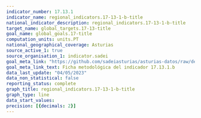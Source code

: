 ```yaml
---
indicator_number: 17.13.1
indicator_name: regional_indicators.17-13-1-b-title
national_indicator_description: regional_indicators.17-13-1-b-title
target_name: global_targets.17-13-title
goal_name: global_goals.17-title
computation_units: units.PT
national_geographical_coverage: Asturias
source_active_1: true
source_organisation_1: indicator.sadei
goal_meta_link: "https://github.com/sadeiasturias/asturias-datos/raw/develop/descargas/metodologia/17.13.1.b.pdf"
goal_meta_link_text: Ficha metodológica del indicador 17.13.1.b
data_last_update: "04/05/2023"
data_non_statistical: false
reporting_status: complete
graph_title: regional_indicators.17-13-1-b-title
graph_type: line
data_start_values:  
precision: [{decimals: 2}]
---
```

